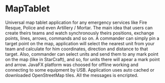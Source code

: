 # MapTablet
Universal map tablet application for any emergency services like Fire Resque, Police and even Artillery / Mortar. The main idea that users can
create theirs teams and watch synchronously theirs positions, exchange points, lines, arrows, commands and so on. 
A commander can simply pin a target point on the map, application will select the nearest unit from your team and calculate for him coordinates, direction and distance to that target. Also, commander can select units and send them to any mark point on the map (like in StarCraft),
and so, for units there will apear a mark point and arrow. 
JavaFX platform was choosed for offline working and connecting to some equipment by USB. Application uses auto cached or downloaded OpenStreetMap tiles. All the messages is encripted.
